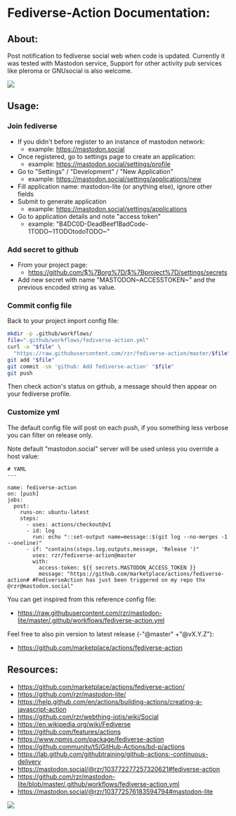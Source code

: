 Fediverse-Action Documentation:
===============================

About:
------

Post notification to fediverse social web when code is updated.
Currently
it was tested with Mastodon service, Support for other activity pub
services like pleroma or GNUsocial is also welcome.

![](https://upload.wikimedia.org/wikipedia/commons/thumb/9/93/Fediverse_logo_proposal.svg/330px-Fediverse_logo_proposal.svg.png)

Usage:
------

### Join fediverse

-   If you didn't before register to an instance of mastodon network:
    -   example: <https://mastodon.social>
-   Once registered, go to settings page to create an application:
    -   example: <https://mastodon.social/settings/profile>
-   Go to "Settings" / "Development" / "New Application"
    -   example: <https://mastodon.social/settings/applications/new>
-   Fill application name: mastodon-lite (or anything else), ignore
    other fields
-   Submit to generate application
    -   example: <https://mastodon.social/settings/applications>
-   Go to application details and note "access token"
    -   example: "B4DC0D-DeadBeef1BadCode-1TODO~1TODOtodoTODO~"

### Add secret to github

-   From your project page:
    -   <https://github.com/$%7Borg%7D/$%7Bproject%7D/settings/secrets>
-   Add new secret with name "MASTODON~ACCESSTOKEN~" and the previous
    encoded string as value.

### Commit config file

Back to your project import config file:

``` {.bash org-language="sh"}
mkdir -p .github/workflows/
file=".github/workflows/fediverse-action.yml"
curl -o "$file" \
  "https://raw.githubusercontent.com/rzr/fediverse-action/master/$file"
git add "$file"
git commit -sm 'github: Add fediverse-action' "$file"
git push
```

Then check action's status on github, a message should then appear on
your fediverse profile.

### Customize yml

The default config file will post on each push, if you something less
verbose you can filter on release only.

Note default "mastodon.social" server will be used unless you override
a host value:

``` {.yml}
# YAML
---

name: fediverse-action
on: [push]
jobs:
  post:
    runs-on: ubuntu-latest
    steps:
      - uses: actions/checkout@v1
      - id: log
        run: echo "::set-output name=message::$(git log --no-merges -1 --oneline)"
      - if: "contains(steps.log.outputs.message, 'Release ')"
        uses: rzr/fediverse-action@master
        with:
          access-token: ${{ secrets.MASTODON_ACCESS_TOKEN }}
          message: "https://github.com/marketplace/actions/fediverse-action# #FediverseAction has just been triggered on my repo thx @rzr@mastodon.social"
```

You can get inspired from this reference config file:

-   <https://raw.githubusercontent.com/rzr/mastodon-lite/master/.github/workflows/fediverse-action.yml>

Feel free to also pin version to latest release (-"@master" +"@vX.Y.Z"):

-   <https://github.com/marketplace/actions/fediverse-action>



Resources:
----------

-   <https://github.com/marketplace/actions/fediverse-action/>
-   <https://github.com/rzr/mastodon-lite/>
-   <https://help.github.com/en/actions/building-actions/creating-a-javascript-action>
-   <https://github.com/rzr/webthing-iotjs/wiki/Social>
-   <https://en.wikipedia.org/wiki/Fediverse>
-   <https://github.com/features/actions>
-   <https://www.npmjs.com/package/fediverse-action>
-   <https://github.community/t5/GitHub-Actions/bd-p/actions>
-   <https://lab.github.com/githubtraining/github-actions:-continuous-delivery>
-   <https://mastodon.social/@rzr/103772277257320621#fediverse-action>
-   <https://github.com/rzr/mastodon-lite/blob/master/.github/workflows/fediverse-action.yml>
-   <https://mastodon.social/@rzr/103772576183594794#mastodon-lite>

![](https://pbs.twimg.com/media/ESZE74mXkAEojrH?format=jpg&name=medium#./file/githubhackaton.jpg)

